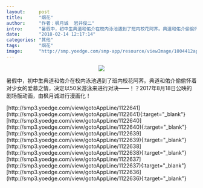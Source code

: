 ```yaml
---
layout:     post
title:      "烟花"
author:     "作者：枫月诚  岩井俊二"
intro:      "暑假中，初中生典道和佑介在校内泳池遇到了班内校花阿荠。典道和佑介偷偷怀着对少女的爱慕之情，决定以50米游泳来进行对决——！？2017年8月18日公映的剧场版动画，由枫月诚进行漫画化！"
date:       "2018-02-14 12:17:14"
categories: "其他"
tags:       "烟花"
image:      "http://smp.yoedge.com/smp-app/resource/viewImage/1004412appline.png"
---
```

<div style="text-align: center">
<p><img src="http://smp.yoedge.com/smp-app/resource/viewImage/1004412appline.png"/></p>
</div>
<p class="post-meta">
<span>暑假中，初中生典道和佑介在校内泳池遇到了班内校花阿荠。典道和佑介偷偷怀着对少女的爱慕之情，决定以50米游泳来进行对决——！？2017年8月18日公映的剧场版动画，由枫月诚进行漫画化！</span>
</p>
[http://smp3.yoedge.com/view/gotoAppLine/1122641](http://smp3.yoedge.com/view/gotoAppLine/1122641){:target="_blank"}
[http://smp3.yoedge.com/view/gotoAppLine/1122640](http://smp3.yoedge.com/view/gotoAppLine/1122640){:target="_blank"}
[http://smp3.yoedge.com/view/gotoAppLine/1122639](http://smp3.yoedge.com/view/gotoAppLine/1122639){:target="_blank"}
[http://smp3.yoedge.com/view/gotoAppLine/1122638](http://smp3.yoedge.com/view/gotoAppLine/1122638){:target="_blank"}
[http://smp3.yoedge.com/view/gotoAppLine/1122637](http://smp3.yoedge.com/view/gotoAppLine/1122637){:target="_blank"}
[http://smp3.yoedge.com/view/gotoAppLine/1122636](http://smp3.yoedge.com/view/gotoAppLine/1122636){:target="_blank"}


